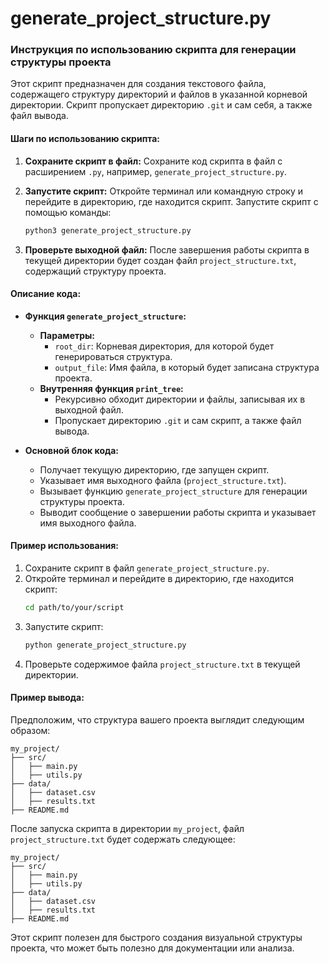 # generate_project_structure.py
### Инструкция по использованию скрипта для генерации структуры проекта

Этот скрипт предназначен для создания текстового файла, содержащего структуру директорий и файлов в указанной корневой директории. Скрипт пропускает директорию `.git` и сам себя, а также файл вывода.

#### Шаги по использованию скрипта:

1. **Сохраните скрипт в файл:**
   Сохраните код скрипта в файл с расширением `.py`, например, `generate_project_structure.py`.

2. **Запустите скрипт:**
   Откройте терминал или командную строку и перейдите в директорию, где находится скрипт. Запустите скрипт с помощью команды:
   ```sh
   python3 generate_project_structure.py
   ```

3. **Проверьте выходной файл:**
   После завершения работы скрипта в текущей директории будет создан файл `project_structure.txt`, содержащий структуру проекта.

#### Описание кода:

- **Функция `generate_project_structure`:**
  - **Параметры:**
    - `root_dir`: Корневая директория, для которой будет генерироваться структура.
    - `output_file`: Имя файла, в который будет записана структура проекта.
  - **Внутренняя функция `print_tree`:**
    - Рекурсивно обходит директории и файлы, записывая их в выходной файл.
    - Пропускает директорию `.git` и сам скрипт, а также файл вывода.

- **Основной блок кода:**
  - Получает текущую директорию, где запущен скрипт.
  - Указывает имя выходного файла (`project_structure.txt`).
  - Вызывает функцию `generate_project_structure` для генерации структуры проекта.
  - Выводит сообщение о завершении работы скрипта и указывает имя выходного файла.

#### Пример использования:

1. Сохраните скрипт в файл `generate_project_structure.py`.
2. Откройте терминал и перейдите в директорию, где находится скрипт:
   ```sh
   cd path/to/your/script
   ```
3. Запустите скрипт:
   ```sh
   python generate_project_structure.py
   ```
4. Проверьте содержимое файла `project_structure.txt` в текущей директории.

#### Пример вывода:

Предположим, что структура вашего проекта выглядит следующим образом:

```
my_project/
├── src/
│   ├── main.py
│   ├── utils.py
├── data/
│   ├── dataset.csv
│   ├── results.txt
├── README.md
```

После запуска скрипта в директории `my_project`, файл `project_structure.txt` будет содержать следующее:

```
my_project/
├── src/
│   ├── main.py
│   ├── utils.py
├── data/
│   ├── dataset.csv
│   ├── results.txt
├── README.md
```

Этот скрипт полезен для быстрого создания визуальной структуры проекта, что может быть полезно для документации или анализа.
